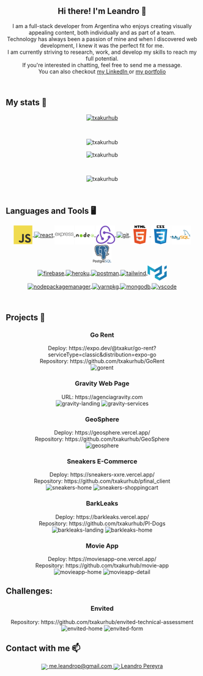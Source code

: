 <h2 align="center">Hi there! I'm Leandro 👋</h2>

<p align="center">
I am a full-stack developer from Argentina who enjoys creating visually appealing content, both individually and as part of a team. 
</br> Technology has always been a passion of mine and when I discovered web development, I knew it was the perfect fit for me.
</br> I am currently striving to research, work, and develop my skills to reach my full potential.
<br/> If you're interested in chatting, feel free to send me a message. 
</br> You can also checkout <a href="https://www.linkedin.com/in/leandro-pereyra/"> my LinkedIn </a> or <a href="https://leandropereyra.vercel.app/"> my portfolio </a>
</p>
</br> 

## My stats 🌟
 <p align="center">
 <a href="https://github.com/ryo-ma/github-profile-trophy">
  <img align="center" src="https://github-profile-trophy.vercel.app/?username=txakurhub&theme=gruvbox&column=7" alt="txakurhub" />
 </a></p></br>

<p align="center">
 <img align="center" src="https://github-readme-stats.vercel.app/api?username=txakurhub&theme=gruvbox&show_icons=true" alt="txakurhub" /></p> 
 
<p align="center">
 <img align="center" src="https://github-readme-stats.vercel.app/api/top-langs?username=txakurhub&show_icons=true&theme=gruvbox&layout=compact" alt="txakurhub" /></p>
 </br> 
 
 <p align="center">
 <img align="center" src="https://codewars.com/users/txakurhub/badges/large" alt="txakurhub" /></p>
 </br> 
 

 
## Languages and Tools 🖥️
<p align="center"> 
 
<a href="https://developer.mozilla.org/en-US/docs/Web/JavaScript" target="_blank" rel="noreferrer"> 
<img src="https://raw.githubusercontent.com/devicons/devicon/master/icons/javascript/javascript-original.svg" alt="javascript" width="50" height="50" align="center" margin-horizontal="10px"/> 
</a>

<a href="https://reactjs.org/" target="_blank" rel="noreferrer"> 
<img src="https://upload.wikimedia.org/wikipedia/commons/thumb/4/47/React.svg/1200px-React.svg.png" alt="react" width="50" height="50" align="center" margin-horizontal="10px"/> 
</a>

<a href="https://expressjs.com" target="_blank" rel="noreferrer">
<img src="https://raw.githubusercontent.com/devicons/devicon/master/icons/express/express-original-wordmark.svg" alt="express" width="50" height="50" align="center" margin-horizontal="10px"/>
</a>

<a href="https://nodejs.org" target="_blank" rel="noreferrer"> 
<img src="https://raw.githubusercontent.com/devicons/devicon/master/icons/nodejs/nodejs-original-wordmark.svg" alt="nodejs" width="50" height="50" align="center" margin-horizontal="10px"/>
</a>

<a href="https://redux.js.org" target="_blank" rel="noreferrer"> 
<img src="https://raw.githubusercontent.com/devicons/devicon/master/icons/redux/redux-original.svg" alt="redux" width="50" height="50" align="center" margin-horizontal="10px"/> 
</a>

 <a href="https://git-scm.com/" target="_blank" rel="noreferrer">
 <img src="https://www.vectorlogo.zone/logos/git-scm/git-scm-icon.svg" alt="git" width="50" height="50" align="center" margin-horizontal="10px"/>
</a>

<a href="https://www.w3.org/html/" target="_blank" rel="noreferrer"> 
<img src="https://raw.githubusercontent.com/devicons/devicon/master/icons/html5/html5-original-wordmark.svg" alt="html5" width="50" height="50" align="center" margin-horizontal="10px"/> 
</a>

<a href="https://www.w3schools.com/css/" target="_blank" rel="noreferrer"> 
<img src="https://raw.githubusercontent.com/devicons/devicon/master/icons/css3/css3-original-wordmark.svg" alt="css3" width="50" height="50" align="center" margin-horizontal="10px"/> 
</a>

<a href="https://www.mysql.com/" target="_blank" rel="noreferrer"> 
<img src="https://raw.githubusercontent.com/devicons/devicon/master/icons/mysql/mysql-original-wordmark.svg" alt="mysql" width="50" height="50" align="center" margin-horizontal="10px"/> 
</a>

<a href="https://www.postgresql.org" target="_blank" rel="noreferrer"> 
<img src="https://raw.githubusercontent.com/devicons/devicon/master/icons/postgresql/postgresql-original-wordmark.svg" alt="postgresql" width="50" height="50" align="center" margin-horizontal="10px"/> 
</a>
 
 </br>
 <a href="https://firebase.google.com/" target="_blank" rel="noreferrer"> 
<img src="https://www.vectorlogo.zone/logos/firebase/firebase-icon.svg" alt="firebase" width="40" height="40" align="center" margin-horizontal="10px"/> 
</a>
 
<a href="https://heroku.com" target="_blank" rel="noreferrer"> 
<img src="https://www.vectorlogo.zone/logos/heroku/heroku-icon.svg" alt="heroku" width="50" height="50" align="center" margin-horizontal="10px"/> 
</a>

<a href="https://postman.com" target="_blank" rel="noreferrer"> 
<img src="https://www.vectorlogo.zone/logos/getpostman/getpostman-icon.svg" alt="postman" width="50" height="50" align="center" margin-horizontal="10px"/> 
</a>
 
<a href="https://tailwindcss.com" target="_blank" rel="noreferrer"> 
<img src="https://www.vectorlogo.zone/logos/tailwindcss/tailwindcss-icon.svg" alt="tailwind" width="50" height="50" align="center" margin-horizontal="10px"/> 
</a>

<a href="https://mui.com/" target="_blank" rel="noreferrer"> 
<img src="https://github.com/devicons/devicon/blob/master/icons/materialui/materialui-original.svg" alt="bootstrap" width="50" height="50" align="center" margin-horizontal="10px"/> 
</a>

 <a href="https://www.npmjs.com/" target="_blank" rel="noreferrer"> 
<img src="https://user-images.githubusercontent.com/25181517/121401671-49102800-c959-11eb-9f6f-74d49a5e1774.png" alt="nodepackagemanager" width="50" height="50" align="center" margin-horizontal="10px"/> 
</a>
 
 <a href="https://yarnpkg.com/" target="_blank" rel="noreferrer"> 
<img src="https://user-images.githubusercontent.com/25181517/183049794-a3dfaddd-22ee-4ffe-b0b4-549ccd4879f9.png" alt="yarnpkg" width="50" height="50" align="center" margin-horizontal="10px"/> 
</a>
 
  <a href="https://www.mongodb.com/" target="_blank" rel="noreferrer"> 
<img src="https://user-images.githubusercontent.com/25181517/182884177-d48a8579-2cd0-447a-b9a6-ffc7cb02560e.png" alt="mongodb" width="50" height="50" align="center" margin-horizontal="10px"/> 
</a>
 
 <a href="https://code.visualstudio.com/" target="_blank" rel="noreferrer"> 
<img src="https://user-images.githubusercontent.com/25181517/192108891-d86b6220-e232-423a-bf5f-90903e6887c3.png" alt="vscode" width="50" height="50" align="center" margin-horizontal="10px"/> 
</a>

 
 
</p>
</br>

## Projects 🚀


<h3 align='center'>Go Rent</h3>
<p align='center'>
 Deploy: https://expo.dev/@txakur/go-rent?serviceType=classic&distribution=expo-go
 </br>
 Repository: https://github.com/txakurhub/GoRent
 </br>
    <img src='https://res.cloudinary.com/ddkurzft6/image/upload/v1670814470/gorent/gorent_kmrhxc.jpg' alt='gorent' />

<h3 align='center'>Gravity Web Page</h3>
<p align='center'>
 URL: https://agenciagravity.com
 </br>
    <img src='https://res.cloudinary.com/ddkurzft6/image/upload/v1675350726/gravity/Captura_2_wdef9m.png' alt='gravity-landing' />
    <img src='https://res.cloudinary.com/ddkurzft6/image/upload/v1675350726/gravity/Captura2_2_ok83bb.png' alt='gravity-services' />
    

<h3 align='center'>GeoSphere</h3>
<p align='center'>
 Deploy: https://geosphere.vercel.app/
 </br>
 Repository: https://github.com/txakurhub/GeoSphere
 </br>
    <img src='https://res.cloudinary.com/ddkurzft6/image/upload/v1662387542/geosphere/geospheregithub_v2ew3l.jpg' alt='geosphere' />

<h3 align='center'>Sneakers E-Commerce</h3>
<p align='center'>
 Deploy: https://sneakers-xxre.vercel.app/
 </br>
 Repository: https://github.com/txakurhub/pfinal_client
 </br>
    <img src='https://res.cloudinary.com/ddkurzft6/image/upload/v1662052185/sneakers/homesneakersgithub_nsztst.jpg' alt='sneakers-home' />
    <img src='https://res.cloudinary.com/ddkurzft6/image/upload/v1662052188/sneakers/shoppingsneakersgithub_fqpela.jpg' alt='sneakers-shoppingcart' />


<h3 align='center'>BarkLeaks</h3>
<p align='center'>
 Deploy: https://barkleaks.vercel.app/
 </br>
 Repository: https://github.com/txakurhub/PI-Dogs
 </br>
    <img src='https://res.cloudinary.com/ddkurzft6/image/upload/v1655513432/barkleaks/landing_1_auixbi.jpg' alt='barkleaks-landing' />
    <img src='https://res.cloudinary.com/ddkurzft6/image/upload/v1655513432/barkleaks/home_2_wytjnc.jpg' alt='barkleaks-home' />

<h3 align='center'>Movie App</h3>
<p align='center'>
 Deploy: https://moviesapp-one.vercel.app/
</br>
Repository: https://github.com/txakurhub/movie-app
 </br>
 <img src='http://res.cloudinary.com/ddkurzft6/image/upload/v1655574316/movieapp/home_1_prcfrs.jpg' alt='movieapp-home' />
 <img src='http://res.cloudinary.com/ddkurzft6/image/upload/v1655574597/movieapp/detail_2_z18mga.jpg' alt='movieapp-detail' />
</p>

## Challenges: 
<h3 align='center'>Envited</h3>
<p align='center'>
 Repository: https://github.com/txakurhub/envited-technical-assessment
 </br>
    <img src='https://res.cloudinary.com/ddkurzft6/image/upload/v1668033716/envited%20challenge/event1_hrqc6s.jpg' alt='envited-home' />
    <img src='https://res.cloudinary.com/ddkurzft6/image/upload/v1668033716/envited%20challenge/event2_rwcq56.jpg' alt='envited-form' />
 </p>

## Contact with me 📫  
<p align="center">
<a href="https://me.leandrop@gmail.com">
      <img align="center" src="https://user-images.githubusercontent.com/76783198/182482940-c4a2a044-de93-4450-b354-9628cbb175c9.svg"/>
      me.leandrop@gmail.com
    </a><a href="https://www.linkedin.com/in/leandro-pereyra/"><img align="center" src="https://user-images.githubusercontent.com/76783198/182481396-19c89e94-f3ba-4e33-9df4-f5b7a094cf8f.svg"/>
      Leandro Pereyra
    </a>
<p/>   

 
<!--
**txakurhub/txakurhub** is a ✨ _special_ ✨ repository because its `README.md` (this file) appears on your GitHub profile.

Here are some ideas to get you started:

- 🔭 I’m currently working on ...
- 🌱 I’m currently learning ...
- 👯 I’m looking to collaborate on ...
- 🤔 I’m looking for help with ...
- 💬 Ask me about ...
- 📫 How to reach me: ...
- 😄 Pronouns: ...
- ⚡ Fun fact: ...
-->
